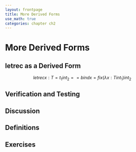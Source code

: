 ```yaml
---
layout: frontpage
title: More Derived Forms
use_math: true
categories: chapter ch2
---
```


# More Derived Forms

## letrec as a Derived Form

$$letrec x:T=t_1 in t_2 == bind x = fix (\lambda x:T in t_1) in t_2$$

## Verification and Testing

## Discussion

## Definitions

## Exercises